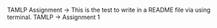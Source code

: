 TAMLP Assignment -> This is the test to write in a README file via using terminal.
TAMLP -> Assignment 1
